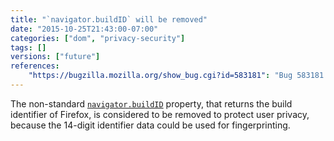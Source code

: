 ```yaml
---
title: "`navigator.buildID` will be removed"
date: "2015-10-25T21:43:00-07:00"
categories: ["dom", "privacy-security"]
tags: []
versions: ["future"]
references:
    "https://bugzilla.mozilla.org/show_bug.cgi?id=583181": "Bug 583181 - Don't reveal navigator.buildID to every site on the web"
---
```

The non-standard [`navigator.buildID`](https://developer.mozilla.org/en-US/docs/Web/API/Navigator/buildID) property, that returns the build identifier of Firefox, is considered to be removed to protect user privacy, because the 14-digit identifier data could be used for fingerprinting.
